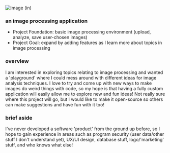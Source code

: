 ![image (in)](https://github.com/brettmorrisonAO5ANNEX/unify/assets/49254129/5ffa4b47-1390-4142-a5e9-99c5798e3425)

### an image processing application
- Project Foundation: basic image processing environment (upload, analyze, save user-chosen images)
- Project Goal: expand by adding features as I learn more about topics in image processing
### overview
I am interested in exploring topics relating to image processing and wanted a 'playground' where I could mess around with different ideas for image analysis techniques. 
I love to try and come up with new ways to make images do weird things with code, so my hope is that having a fully custom application will easily allow me to explore
new and fun ideas! Not really sure where this project will go, but I would like to make it open-source so others can make suggestions and have fun with it too!
### brief aside
I've never developed a software 'product' from the ground up before, so I hope to gain experience in areas such as program security (user data/other stuff I don't understand yet), 
UX/UI design, database stuff, logo/'marketing' stuff, and who knows what else!

